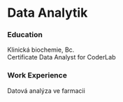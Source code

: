 # Data Analytik

### Education
Klinická biochemie, Bc.  
Certificate Data Analyst for CoderLab

### Work Experience
Datová analýza ve farmacii
